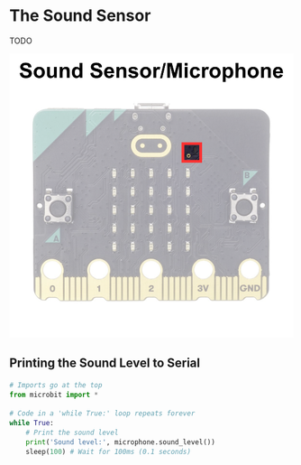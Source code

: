 # The Sound Sensor

TODO

![microbit-front-microphone](assets/microbit-front-microphone.png)

## Printing the Sound Level to Serial



```python
# Imports go at the top
from microbit import *

# Code in a 'while True:' loop repeats forever
while True:
    # Print the sound level
    print('Sound level:', microphone.sound_level())
    sleep(100) # Wait for 100ms (0.1 seconds)
```

